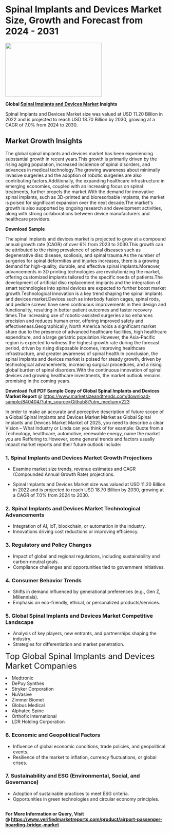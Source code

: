 <H1>Spinal Implants and Devices Market Size, Growth and Forecast from 2024 - 2031</H1><img class="aligncenter size-medium wp-image-584254" src="https://thirdeyenews.in/wp-content/uploads/2024/09/Global-Market-Research-300x168.jpeg" alt="" width="300" height="168" /><p><strong>Global&nbsp;<a href="https://www.marketsizeandtrends.com/download-sample/840404/?utm_source=Github8j?utm_medium=223">Spinal Implants and Devices Market</a> Insights</strong></p><p>Spinal Implants and Devices Market size was valued at USD 11.20 Billion in 2022 and is projected to reach USD 18.70 Billion by 2030, growing at a CAGR of 7.0% from 2024 to 2030.</p><p><h2>Market Growth Insights</h2> <p>The global spinal implants and devices market has been experiencing substantial growth in recent years.This growth is primarily driven by the rising aging population, increased incidence of spinal disorders, and advances in medical technology.The growing awareness about minimally invasive surgeries and the adoption of robotic surgeries are also contributing factors.Additionally, the expanding healthcare infrastructure in emerging economies, coupled with an increasing focus on spinal treatments, further propels the market.With the demand for innovative spinal implants, such as 3D-printed and bioresorbable implants, the market is poised for significant expansion over the next decade.The market's growth is also supported by ongoing research and development activities, along with strong collaborations between device manufacturers and healthcare providers.</p> <p><strong>Download Sample</strong></p> <p>The spinal implants and devices market is projected to grow at a compound annual growth rate (CAGR) of over 6% from 2023 to 2030.This growth can be attributed to the rising prevalence of spinal diseases such as degenerative disc disease, scoliosis, and spinal trauma.As the number of surgeries for spinal deformities and injuries increases, there is a growing demand for high-quality, durable, and effective spinal implants.Moreover, advancements in 3D printing technologies are revolutionizing the market, offering customized implants tailored to the specific needs of patients.The development of artificial disc replacement implants and the integration of smart technologies into spinal devices are expected to further boost market growth.Technological innovation is a key trend shaping the spinal implants and devices market.Devices such as interbody fusion cages, spinal rods, and pedicle screws have seen continuous improvements in their design and functionality, resulting in better patient outcomes and faster recovery times.The increasing use of robotic-assisted surgeries also enhances precision and reduces human error, offering improved safety and effectiveness.Geographically, North America holds a significant market share due to the presence of advanced healthcare facilities, high healthcare expenditure, and a large geriatric population.However, the Asia-Pacific region is expected to witness the highest growth rate during the forecast period, driven by rising disposable incomes, improving healthcare infrastructure, and greater awareness of spinal health.In conclusion, the spinal implants and devices market is poised for steady growth, driven by technological advancements, increasing surgical procedures, and a rising global burden of spinal disorders.With the continuous innovation of spinal devices and growing healthcare investments, the market outlook remains promising in the coming years.</p> <p><span class=""><strong>Download Full PDF Sample Copy of Global Spinal Implants and Devices Market Report</strong> @ <a href="https://www.marketsizeandtrends.com/download-sample/840404/?utm_source=Github8j?utm_medium=223" target="_blank">https://www.marketsizeandtrends.com/download-sample/840404/?utm_source=Github8j?utm_medium=223</a></span></p><p>In order to make an accurate and perceptive description of future scope of a Global&nbsp;Spinal Implants and Devices Market Market as Global&nbsp;Spinal Implants and Devices Market Market of 2025, you need to describe a clear Vision &ndash; What Industry or Linda can you think of for example: Quote from a Technology, healthcare, automotive, renewable energy, name the market you are Reffering to.However, some general trends and factors usually impact market reports and their future outlook include:</p><h3>1.&nbsp;<strong>Spinal Implants and Devices Market Growth Projections</strong></h3><ul><li>Examine market size trends, revenue estimates and CAGR (Compounded Annual Growth Rate) projections.</li><li><p>Spinal Implants and Devices Market size was valued at USD 11.20 Billion in 2022 and is projected to reach USD 18.70 Billion by 2030, growing at a CAGR of 7.0% from 2024 to 2030.</p></li></ul><h3>2.&nbsp;<strong>Spinal Implants and Devices Market Technological Advancements</strong></h3><ul><li>Integration of AI, IoT, blockchain, or automation in the industry.</li><li>Innovations driving cost reductions or improving efficiency.</li></ul><h3>3.&nbsp;<strong>Regulatory and Policy Changes</strong></h3><ul><li>Impact of global and regional regulations, including sustainability and carbon-neutral goals.</li><li>Compliance challenges and opportunities tied to government initiatives.</li></ul><h3>4.&nbsp;<strong>Consumer Behavior Trends</strong></h3><ul><li>Shifts in demand influenced by generational preferences (e.g., Gen Z, Millennials).</li><li>Emphasis on eco-friendly, ethical, or personalized products/services.</li></ul><h3>5.&nbsp;<strong>Global Spinal Implants and Devices Market Competitive Landscape</strong></h3><ul><li>Analysis of key players, new entrants, and partnerships shaping the industry.</li><li>Strategies for differentiation and market penetration.</li></ul><p data-pm-slice="1 1 []"><span style="color: inherit; font-family: inherit; font-size: 25px;">Top Global Spinal Implants and Devices Market Companies</span></p><div class="" data-test-id=""><p><li>Medtronic</li><li> DePuy Synthes</li><li> Stryker Corporation</li><li> NuVasive</li><li> Zimmer Biomet</li><li> Globus Medical</li><li> Alphatec Spine</li><li> Orthofix International</li><li> LDR Holding Corporation</li></p></div><h3>6.&nbsp;<strong>Economic and Geopolitical Factors</strong></h3><ul><li>Influence of global economic conditions, trade policies, and geopolitical events.</li><li>Resilience of the market to inflation, currency fluctuations, or global crises.</li></ul><h3>7.&nbsp;<strong>Sustainability and ESG (Environmental, Social, and Governance)</strong></h3><ul><li>Adoption of sustainable practices to meet ESG criteria.</li><li>Opportunities in green technologies and circular economy principles.</li></ul><h2><strong style="font-size: 14px;">For More Information or Query, Visit @&nbsp;</strong><a style="background-color: #ffffff; font-size: 14px;" href="https://www.marketsizeandtrends.com/report/spinal-implants-and-devices-market/" target="_blank">https://www.verifiedmarketreports.com/product/airport-passenger-boarding-bridge-market</a></h2>
